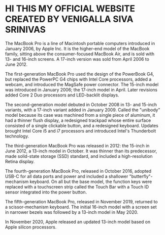 # HI THIS MY OFFICIAL WEBSITE CREATED BY VENIGALLA SIVA SRINIVAS  
The MacBook Pro is a line of Macintosh portable computers introduced in January 2006, by Apple Inc. It is the higher-end model of the MacBook family, sitting above the consumer-focused MacBook Air, and is sold with 13- and 16-inch screens. A 17-inch version was sold from April 2006 to June 2012.

The first-generation MacBook Pro used the design of the PowerBook G4, but replaced the PowerPC G4 chips with Intel Core processors, added a webcam, and introduced the MagSafe power connector. The 15-inch model was introduced in January 2006; the 17-inch model in April. Later revisions added Core 2 Duo processors and LED-backlit displays.

The second-generation model debuted in October 2008 in 13- and 15-inch variants, with a 17-inch variant added in January 2009. Called the "unibody" model because its case was machined from a single piece of aluminum, it had a thinner flush display, a redesigned trackpad whose entire surface consisted of a single clickable button, and a redesigned keyboard. Updates brought Intel Core i5 and i7 processors and introduced Intel's Thunderbolt technology.

The third-generation MacBook Pro was released in 2012: the 15-inch in June 2012, a 13-inch model in October. It was thinner than its predecessor, made solid-state storage (SSD) standard, and included a high-resolution Retina display.

The fourth-generation MacBook Pro, released in October 2016, adopted USB-C for all data ports and power and included a shallower "butterfly"-mechanism keyboard. On all but the base model, the function keys were replaced with a touchscreen strip called the Touch Bar with a Touch ID sensor integrated into the power button.

The fifth-generation MacBook Pro, released in November 2019, returned to a scissor-mechanism keyboard. The initial 16-inch model with a screen set in narrower bezels was followed by a 13-inch model in May 2020.

In November 2020, Apple released an updated 13-inch model based on Apple silicon processors.